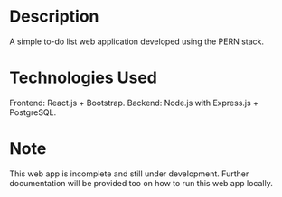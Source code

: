 # Description
A simple to-do list web application developed using the PERN stack.

# Technologies Used
Frontend: React.js + Bootstrap. Backend: Node.js with Express.js + PostgreSQL.

# Note
This web app is incomplete and still under development. Further documentation will be provided too on how to run this web app locally.